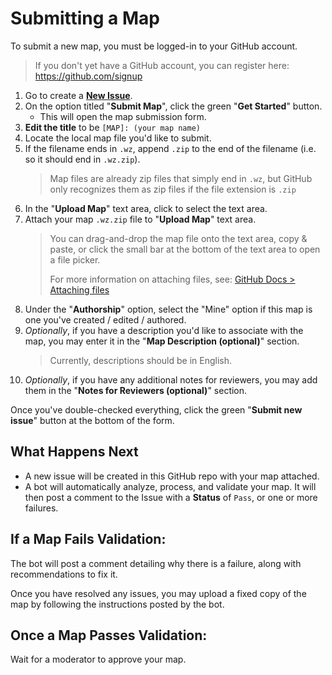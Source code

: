 # Submitting a Map

To submit a new map, you must be logged-in to your GitHub account.
> If you don't yet have a GitHub account, you can register here: https://github.com/signup

1. Go to create a **[New Issue](https://github.com/Warzone2100/map-submission/issues/new/choose)**.
2. On the option titled "**Submit Map**", click the green "**Get Started**" button.
   - This will open the map submission form.
3. **Edit the title** to be `[MAP]: (your map name)`
4. Locate the local map file you'd like to submit.
5. If the filename ends in `.wz`, append `.zip` to the end of the filename (i.e. so it should end in `.wz.zip`).
   > Map files are already zip files that simply end in `.wz`, but GitHub only recognizes them as zip files if the file extension is `.zip`
6. In the "**Upload Map**" text area, click to select the text area.
7. Attach your map `.wz.zip` file to "**Upload Map**" text area.
   > You can drag-and-drop the map file onto the text area, copy & paste, or click the small bar at the bottom of the text area to open a file picker.
   > 
   > For more information on attaching files, see: [GitHub Docs > Attaching files](https://docs.github.com/en/get-started/writing-on-github/working-with-advanced-formatting/attaching-files)
8. Under the "**Authorship**" option, select the "Mine" option if this map is one you've created / edited / authored.
9. _Optionally_, if you have a description you'd like to associate with the map, you may enter it in the "**Map Description (optional)**" section.
   > Currently, descriptions should be in English.
10. _Optionally_, if you have any additional notes for reviewers, you may add them in the "**Notes for Reviewers (optional)**" section.

Once you've double-checked everything, click the green "**Submit new issue**" button at the bottom of the form.

## What Happens Next

- A new issue will be created in this GitHub repo with your map attached.
- A bot will automatically analyze, process, and validate your map. It will then post a comment to the Issue with a **Status** of `Pass`, or one or more failures.

## If a Map Fails Validation:

The bot will post a comment detailing why there is a failure, along with recommendations to fix it.

Once you have resolved any issues, you may upload a fixed copy of the map by following the instructions posted by the bot.

## Once a Map Passes Validation:

Wait for a moderator to approve your map.


